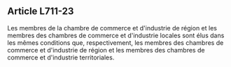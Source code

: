 Article L711-23
----
Les membres de la chambre de commerce et d'industrie de région et les membres
des chambres de commerce et d'industrie locales sont élus dans les mêmes
conditions que, respectivement, les membres des chambres de commerce et
d'industrie de région et les membres des chambres de commerce et d'industrie
territoriales.

